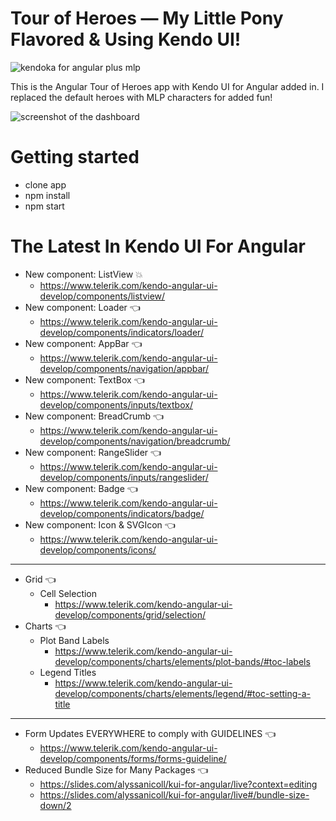 # Tour of Heroes — My Little Pony Flavored & Using Kendo UI! 

![kendoka for angular plus mlp](https://p192.p3.n0.cdn.getcloudapp.com/items/rRu7OBlg/Screen%20Shot%202020-08-27%20at%2012.53.56%20PM.png?v=a47c8028358bc533908f0b9545f14087 "kendoka plus my little pony logo")

This is the Angular Tour of Heroes app with Kendo UI for Angular added in. I replaced the default heroes with MLP characters for added fun!

![screenshot of the dashboard](https://p192.p3.n0.cdn.getcloudapp.com/items/Qwu0nBb9/Tourofheroes-mlp.png?v=991587c891bbb9ff37f38b1125a58ec8 "screenshot of the new dashboard UI")

# Getting started
- clone app
- npm install
- npm start

# The Latest In Kendo UI For Angular

- New component: ListView 💥
  - https://www.telerik.com/kendo-angular-ui-develop/components/listview/
- New component: Loader 👈
  - https://www.telerik.com/kendo-angular-ui-develop/components/indicators/loader/
- New component: AppBar 👈
  - https://www.telerik.com/kendo-angular-ui-develop/components/navigation/appbar/
- New component: TextBox 👈
  - https://www.telerik.com/kendo-angular-ui-develop/components/inputs/textbox/
- New component: BreadCrumb 👈
  - https://www.telerik.com/kendo-angular-ui-develop/components/navigation/breadcrumb/
- New component: RangeSlider 👈
  - https://www.telerik.com/kendo-angular-ui-develop/components/inputs/rangeslider/
- New component: Badge 👈
  - https://www.telerik.com/kendo-angular-ui-develop/components/indicators/badge/
- New component: Icon & SVGIcon 👈
  - https://www.telerik.com/kendo-angular-ui-develop/components/icons/

---

- Grid 👈
  - Cell Selection
    - https://www.telerik.com/kendo-angular-ui-develop/components/grid/selection/
- Charts 👈
  - Plot Band Labels
    - https://www.telerik.com/kendo-angular-ui-develop/components/charts/elements/plot-bands/#toc-labels
  - Legend Titles
    - https://www.telerik.com/kendo-angular-ui-develop/components/charts/elements/legend/#toc-setting-a-title

---

- Form Updates EVERYWHERE to comply with GUIDELINES 👈
  - https://www.telerik.com/kendo-angular-ui-develop/components/forms/forms-guideline/
- Reduced Bundle Size for Many Packages 👈
  - https://slides.com/alyssanicoll/kui-for-angular/live?context=editing
  - https://slides.com/alyssanicoll/kui-for-angular/live#/bundle-size-down/2
